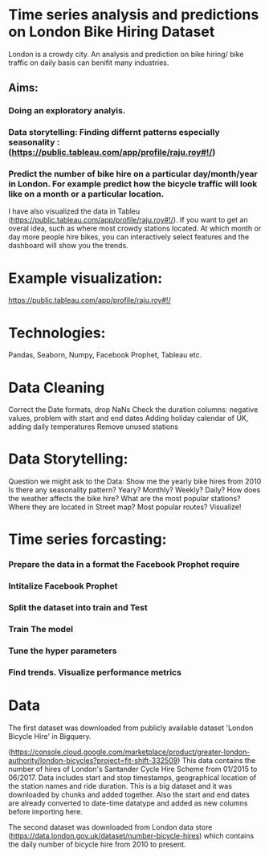 # Time series analysis and predictions on London Bike Hiring Dataset
London is a crowdy city. An analysis and prediction on bike hiring/ bike traffic on daily basis can benifit many industries. 

## Aims: 
   ### Doing an exploratory analyis.
   ### Data storytelling: Finding differnt patterns especially seasonality : (https://public.tableau.com/app/profile/raju.roy#!/)
   ### Predict the number of bike hire on a particular day/month/year in London. For example predict how the bicycle traffic will look like on a month or a particular location.


I have also visualized the data in Tableu (https://public.tableau.com/app/profile/raju.roy#!/). 
If you want to get an overal idea, such as where most crowdy stations located. At which month or day more people hire bikes, you can interactively select features and the dashboard will show you the trends. 

# Example visualization:

https://public.tableau.com/app/profile/raju.roy#!/

# Technologies: 

Pandas, Seaborn, Numpy, Facebook Prophet, Tableau etc.

# Data Cleaning
Correct the Date formats, drop NaNs
Check the duration columns: negative values, problem with start and end dates 
Adding holiday calendar of UK, adding daily temperatures
Remove unused stations

# Data Storytelling:

 Question we might ask to the Data:
Show me the yearly bike hires from 2010
Is there any seasonality pattern? Yeary? Monthly? Weekly? Daily?
How does the weather affects the bike hire?
What are the most popular stations? Where they are located in Street map?
Most popular routes? Visualize!

# Time series forcasting:

### Prepare the data in a format the Facebook Prophet require
### Intitalize Facebook Prophet
### Split the dataset into train and Test
### Train The model
### Tune the hyper parameters
### Find trends. Visualize performance metrics


# Data
The first dataset was downloaded from publicly available dataset 'London Bicycle Hire' in Bigquery.

(https://console.cloud.google.com/marketplace/product/greater-london-authority/london-bicycles?project=fit-shift-332509)
This data contains the number of hires of London's Santander Cycle Hire Scheme from 01/2015 to 06/2017. Data includes start and stop timestamps, geographical location of the station names and ride duration.
This is a big dataset and it was downloaded by chunks and added together. Also the start and end dates are already converted to date-time datatype  and added as new columns before importing here.

The second dataset was downloaded from London data store (https://data.london.gov.uk/dataset/number-bicycle-hires) which contains the daily number of bicycle hire from 2010 to present.



